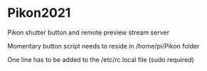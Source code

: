 # Pikon2021
Pikon shutter button and remote preview stream server 

Momentary button script needs to reside in /home/pi/Pikon folder

One line has to be added to the /etc/rc.local file (sudo required)
